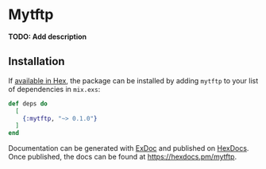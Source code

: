 # Mytftp

**TODO: Add description**

## Installation

If [available in Hex](https://hex.pm/docs/publish), the package can be installed
by adding `mytftp` to your list of dependencies in `mix.exs`:

```elixir
def deps do
  [
    {:mytftp, "~> 0.1.0"}
  ]
end
```

Documentation can be generated with [ExDoc](https://github.com/elixir-lang/ex_doc)
and published on [HexDocs](https://hexdocs.pm). Once published, the docs can
be found at <https://hexdocs.pm/mytftp>.

